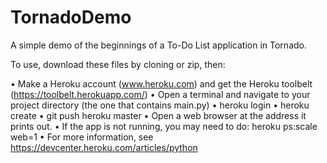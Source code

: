 TornadoDemo
===========

A simple demo of the beginnings of a To-Do List application in Tornado.

To use, download these files by cloning or zip, then:

• Make a Heroku account (www.heroku.com) and get the Heroku toolbelt (https://toolbelt.herokuapp.com/)
• Open a terminal and navigate to your project directory (the one that contains main.py)
• heroku login
• heroku create
• git push heroku master
• Open a web browser at the address it prints out.
• If the app is not running, you may need to do:
    heroku ps:scale web=1
• For more information, see https://devcenter.heroku.com/articles/python